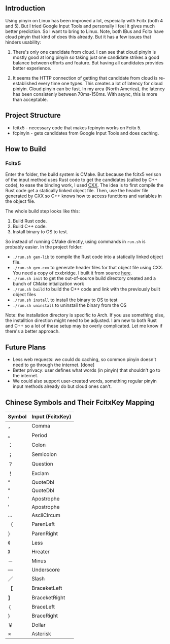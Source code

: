 ## Introduction

Using pinyin on Linux has been improved a lot, especially with Fcitx (both 4 and 5). But I tried Google Input Tools and personally I feel it gives much better prediction. So I want to bring to Linux. Note, both IBus and Fcitx have cloud pinyin that kind of does this already. But it has a few issues that hinders usability:

1. There's only one candidate from cloud. I can see that cloud pinyin is mostly good at long pinyin so taking just one candidate strikes a good balance between efforts and feature. But having all candidates provides better experience.

2. It seems the HTTP connection of getting that candidate from cloud is re-established every time one types. This creates a lot of latency for cloud piniyin. Cloud pinyin can be fast. In my area (North America), the latency has been consistenly between 70ms-150ms. With async, this is more than acceptable.

## Project Structure

 - fcitx5 - necessary code that makes fcpinyin works on Fcitx 5.
 - fcpinyin - gets candidates from Google Input Tools and does caching.

## How to Build

### Fcitx5

Enter the folder, the build system is CMake. But because the fcitx5 verison of the input method uses Rust code to get the candidates (called by C++ code), to ease the binding work, I used [CXX](cxx.rs). The idea is to first compile the Rust code get a statically linked object file. Then, use the header file generated by CXX so C++ knows how to access functions and variables in the object file.

The whole build step looks like this:

1. Build Rust code.
2. Build C++ code.
3. Install binary to OS to test.

So instead of running CMake directly, using commands in `run.sh` is probably easier. In the project folder:

- `./run.sh gen-lib` to compile the Rust code into a statically linked object file.
- `./run.sh gen-cxx` to generate header files for that object file using CXX. You need a copy of cxxbridge. I built it from source [here](https://github.com/dtolnay/cxx/tree/master/gen/cmd). 
- `./run.sh init` to get the out-of-source build directory created and a bunch of CMake intialization work
- `./run.sh build` to build the C++ code and link with the previously built object files
- `./run.sh install` to install the binary to OS to test
- `./run.sh uninstall` to uninstall the binary from the OS

Note: the installation directory is specific to Arch. If you use something else, the installtion direction might need to be adjusted. I am new to both Rust and C++ so a lot of these setup may be overly complicated. Let me know if there's a better approach.

## Future Plans
    
-   Less web requests: we could do caching, so common pinyin doesn't need to go through the internet. [done]
-   Better privacy: user defines what words (in pinyin) that shouldn't go to the internet.
-   We could also support user-created words, something regular pinyin input methods already do but cloud ones can't.

## Chinese Symbols and Their FcitxKey Mapping
|Symbol|Input (FcitxKey)|
|-|-|
|，|Comma|
|。|Period|
|：|Colon|
|；|Semicolon|
|？|Question|
|！|Exclam|
|“|QuoteDbl|
|”|QuoteDbl|
|‘|Apostrophe|
|’|Apostrophe|
|…|AsciiCircum|
|（|ParenLeft|
|）|ParenRight|
|《|Less|
|》|Hreater|
|－|Minus|
|—|Underscore|
|／|Slash|
|【|BraceketLeft|
|】|BraceketRight|
|｛|BraceLeft|
|｝|BraceRight|
|￥|Dollar|
|×|Asterisk|